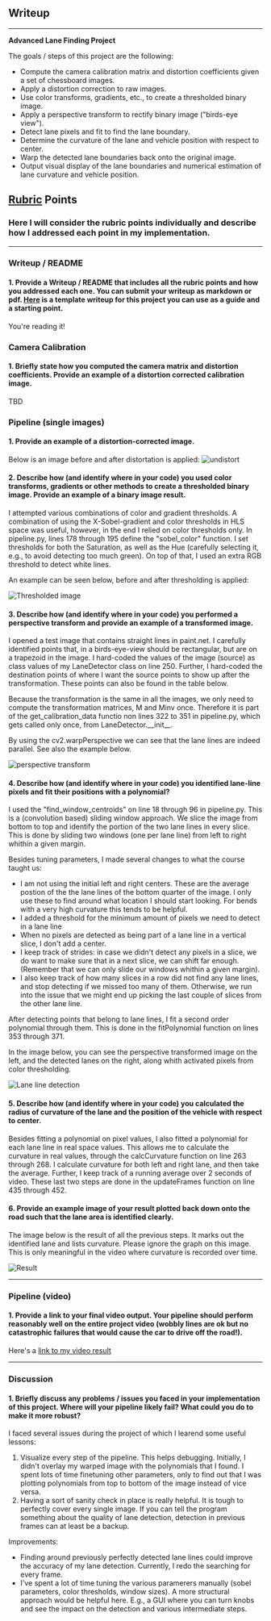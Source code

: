 ## Writeup

---

**Advanced Lane Finding Project**

The goals / steps of this project are the following:

* Compute the camera calibration matrix and distortion coefficients given a set of chessboard images.
* Apply a distortion correction to raw images.
* Use color transforms, gradients, etc., to create a thresholded binary image.
* Apply a perspective transform to rectify binary image ("birds-eye view").
* Detect lane pixels and fit to find the lane boundary.
* Determine the curvature of the lane and vehicle position with respect to center.
* Warp the detected lane boundaries back onto the original image.
* Output visual display of the lane boundaries and numerical estimation of lane curvature and vehicle position.

[//]: # (Image References)

[undistort]: ./images/test2_undistort.jpg "Undistorted"
[color_thresh]: ./images/test2_sobel.jpg "Color thresholded"
[perspective]: ./images/test2_transform.jpg "Perspective transform"
[warp_detect]: ./images/test2_detect.jpg "Lane line detection"
[result]: ./images/test2_invplt.jpg "Result"
[video1]: ./project_video.mp4 "Video"

## [Rubric](https://review.udacity.com/#!/rubrics/571/view) Points

### Here I will consider the rubric points individually and describe how I addressed each point in my implementation.  

---

### Writeup / README

#### 1. Provide a Writeup / README that includes all the rubric points and how you addressed each one.  You can submit your writeup as markdown or pdf.  [Here](https://github.com/udacity/CarND-Advanced-Lane-Lines/blob/master/writeup_template.md) is a template writeup for this project you can use as a guide and a starting point.  

You're reading it!

### Camera Calibration

#### 1. Briefly state how you computed the camera matrix and distortion coefficients. Provide an example of a distortion corrected calibration image.

TBD

### Pipeline (single images)

#### 1. Provide an example of a distortion-corrected image.

Below is an image before and after distortation is applied:
![undistort][undistort]


#### 2. Describe how (and identify where in your code) you used color transforms, gradients or other methods to create a thresholded binary image.  Provide an example of a binary image result.


I attempted various combinations of color and gradient thresholds. A combination of using the X-Sobel-gradient and color thresholds in HLS space was useful, however, in the end I relied on color thresholds only. In pipeline.py, lines 178 through 195 define the "sobel\_color" function. I set thresholds for both the Saturation, as well as the Hue (carefully selecting it, e.g., to avoid detecting too much green). On top of that, I used an extra RGB threshold to detect white lines.

An example can be seen below, before and after thresholding is applied:

![Thresholded image][color_thresh]

#### 3. Describe how (and identify where in your code) you performed a perspective transform and provide an example of a transformed image.

I opened a test image that contains straight lines in paint.net. I carefully identified points that, in a birds-eye-view should be rectangular, but are on a trapezoid in the image. I hard-coded the values of the image (source) as class values of my LaneDetector class on line 250. Further, I hard-coded the destination points of where I want the source points to show up after the transformation. These points can also be found in the table below.

Because the transformation is the same in all the images, we only need to compute the transformation matrices, M and Minv once. Therefore it is part of the get\_calibration\_data functio non lines 322 to 351 in pipeline.py, which gets called only once, from LaneDetector.\_\_init\_\_.

By using the cv2.warpPerspective we can see that the lane lines are indeed parallel. See also the example below.

![perspective transform][perspective]

#### 4. Describe how (and identify where in your code) you identified lane-line pixels and fit their positions with a polynomial?

I used the "find\_window\_centroids" on line 18 through 96 in pipeline.py. This is a (convolution based) sliding window approach. We slice the image from bottom to top and identify the portion of the two lane lines in every slice. This is done by sliding two windows (one per lane line) from left to right whithin a given margin.

Besides tuning parameters, I made several changes to what the course taught us:
* I am not using the initial left and right centers. These are the average postion of the the lane lines of the bottom quarter of the image. I only use these to find around what location I should start looking. For bends with a very high curvature this tends to be helpful.
* I added a threshold for the minimum amount of pixels we need to detect in a lane line
* When no pixels are detected as being part of a lane line in a vertical slice, I don't add a center. 
* I keep track of strides: in case we didn't detect any pixels in a slice, we do want to make sure that in a next slice, we can shift far enough. (Remember that we can only slide our windows whithin a given margin).
* I also keep track of how many slices in a row did not find any lane lines, and stop detecting if we missed too many of them. Otherwise, we run into the issue that we might end up picking the last couple of slices from the other lane line.

After detecting points that belong to lane lines, I fit a second order polynomial through them. This is done in the fitPolynomial function on lines 353 through 371.

In the image below, you can see the perspective transformed image on the left, and the detected lanes on the right, along whith activated pixels from color thresholding.

![Lane line detection][warp_detect]

#### 5. Describe how (and identify where in your code) you calculated the radius of curvature of the lane and the position of the vehicle with respect to center.

Besides fitting a polynomial on pixel values, I also fitted a polynomial for each lane line in real space values. This allows me to calculate the curvature in real values, through the calcCurvature function on line 263 through 268. I calculate curvature for both left and right lane, and then take the average. Further, I keep track of a running average over 2 seconds of video. These last two steps are done in the updateFrames function on line 435 through 452.

#### 6. Provide an example image of your result plotted back down onto the road such that the lane area is identified clearly.

The image below is the result of all the previous steps. It marks out the identified lane and lists curvature. Please ignore the graph on this image. This is only meaningful in the video where curvature is recorded over time.

![Result][result]

---

### Pipeline (video)

#### 1. Provide a link to your final video output.  Your pipeline should perform reasonably well on the entire project video (wobbly lines are ok but no catastrophic failures that would cause the car to drive off the road!).

Here's a [link to my video result](./project_video.mp4)

---

### Discussion

#### 1. Briefly discuss any problems / issues you faced in your implementation of this project.  Where will your pipeline likely fail?  What could you do to make it more robust?

I faced several issues during the project of which I learend some useful lessons:
1. Visualize every step of the pipeline. This helps debugging. Initially, I didn't overlay my warped image with the polynomials that I found. I spent lots of time finetuning other parameters, only to find out that I was plotting polynomials from top to bottom of the image instead of vice versa.
2. Having a sort of sanity check in place is really helpful. It is tough to perfectly cover every single image. If you can tell the program something about the quality of lane detection, detection in previous frames can at least be a backup.

Improvements:
* Finding around previously perfectly detected lane lines could improve the accuracy of my lane detection. Currently, I redo the searching for every frame.
* I've spent a lot of time tuning the various paramerers manually (sobel parameters, color thresholds, window sizes). A more structural approach would be helpful here. E.g., a GUI where you can turn knobs and see the impact on the detection and various intermediate steps.
